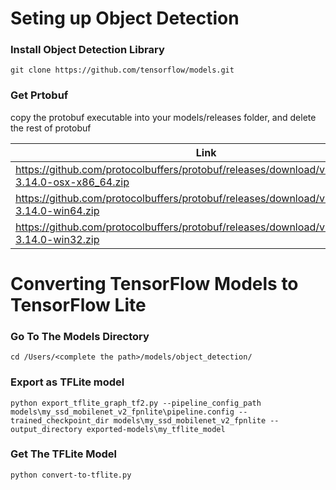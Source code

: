 # Seting up Object Detection

### Install Object Detection Library
```
git clone https://github.com/tensorflow/models.git
```

### Get Prtobuf
copy the protobuf executable into your models/releases folder, and delete the rest of protobuf

|Link|Platform|Release|
|-------|----|--------|
|https://github.com/protocolbuffers/protobuf/releases/download/v3.14.0/protoc-3.14.0-osx-x86_64.zip | MacOS | 14.0 |
|https://github.com/protocolbuffers/protobuf/releases/download/v3.14.0/protoc-3.14.0-win64.zip | WIN 64 | 14.0 |
|https://github.com/protocolbuffers/protobuf/releases/download/v3.14.0/protoc-3.14.0-win32.zip | WIN 32 | 14.0 |

# Converting TensorFlow Models to TensorFlow Lite

### Go To The Models Directory

```
cd /Users/<complete the path>/models/object_detection/
```
### Export as TFLite model
```
python export_tflite_graph_tf2.py --pipeline_config_path models\my_ssd_mobilenet_v2_fpnlite\pipeline.config --trained_checkpoint_dir models\my_ssd_mobilenet_v2_fpnlite --output_directory exported-models\my_tflite_model
```

### Get The TFLite Model

```
python convert-to-tflite.py
```
